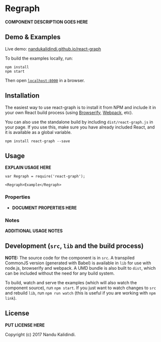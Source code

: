 # Regraph

__COMPONENT DESCRIPTION GOES HERE__


## Demo & Examples

Live demo: [nandukalidindi.github.io/react-graph](http://nandukalidindi.github.io/react-graph/)

To build the examples locally, run:

```
npm install
npm start
```

Then open [`localhost:8000`](http://localhost:8000) in a browser.


## Installation

The easiest way to use react-graph is to install it from NPM and include it in your own React build process (using [Browserify](http://browserify.org), [Webpack](http://webpack.github.io/), etc).

You can also use the standalone build by including `dist/react-graph.js` in your page. If you use this, make sure you have already included React, and it is available as a global variable.

```
npm install react-graph --save
```


## Usage

__EXPLAIN USAGE HERE__

```
var Regraph = require('react-graph');

<Regraph>Example</Regraph>
```

### Properties

* __DOCUMENT PROPERTIES HERE__

### Notes

__ADDITIONAL USAGE NOTES__


## Development (`src`, `lib` and the build process)

**NOTE:** The source code for the component is in `src`. A transpiled CommonJS version (generated with Babel) is available in `lib` for use with node.js, browserify and webpack. A UMD bundle is also built to `dist`, which can be included without the need for any build system.

To build, watch and serve the examples (which will also watch the component source), run `npm start`. If you just want to watch changes to `src` and rebuild `lib`, run `npm run watch` (this is useful if you are working with `npm link`).

## License

__PUT LICENSE HERE__

Copyright (c) 2017 Nandu Kalidindi.

